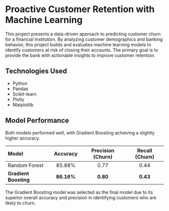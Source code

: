 # Proactive Customer Retention with Machine Learning

This project presents a data-driven approach to predicting customer churn for a financial institution. By analyzing customer demographics and banking behavior, this project builds and evaluates machine learning models to identify customers at risk of closing their accounts. The primary goal is to provide the bank with actionable insights to improve customer retention.

## Technologies Used
- Python
- Pandas
- Scikit-learn
- Plotly
- Matplotlib

## Model Performance

Both models performed well, with Gradient Boosting achieving a slightly higher accuracy.

| Model | Accuracy | Precision (Churn) | Recall (Churn) |
| :--- | :---: | :---: | :---: |
| Random Forest | 85.88% | 0.77 | 0.44 |
| **Gradient Boosting** | **86.16%** | **0.80** | **0.43** |

The Gradient Boosting model was selected as the final model due to its superior overall accuracy and precision in identifying customers who are likely to churn.

